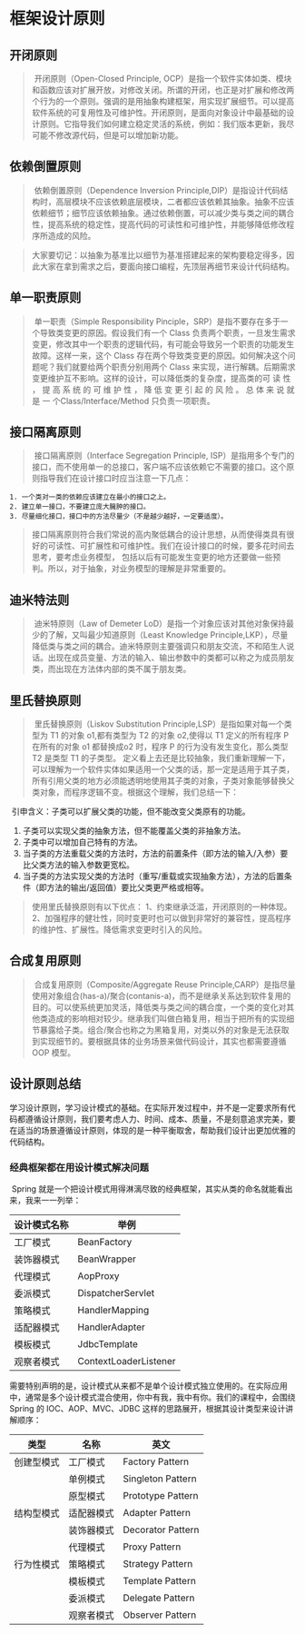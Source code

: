 # 框架设计原则

## 开闭原则

> ​	开闭原则（Open-Closed Principle, OCP）是指一个软件实体如类、模块和函数应该对扩展开放，对修改关闭。所谓的开闭，也正是对扩展和修改两个行为的一个原则。强调的是用抽象构建框架，用实现扩展细节。可以提高软件系统的可复用性及可维护性。开闭原则，是面向对象设计中最基础的设计原则。它指导我们如何建立稳定灵活的系统，例如：我们版本更新，我尽可能不修改源代码，但是可以增加新功能。 

## 依赖倒置原则

> ​	依赖倒置原则（Dependence Inversion Principle,DIP）是指设计代码结构时，高层模块不应该依赖底层模块，二者都应该依赖其抽象。抽象不应该依赖细节；细节应该依赖抽象。通过依赖倒置，可以减少类与类之间的耦合性，提高系统的稳定性，提高代码的可读性和可维护性，并能够降低修改程序所造成的风险。 

> ​	大家要切记：以抽象为基准比以细节为基准搭建起来的架构要稳定得多，因此大家在拿到需求之后，要面向接口编程，先顶层再细节来设计代码结构。 

## 单一职责原则

> ​	单一职责（Simple Responsibility Pinciple，SRP）是指不要存在多于一个导致类变更的原因。假设我们有一个 Class 负责两个职责，一旦发生需求变更，修改其中一个职责的逻辑代码，有可能会导致另一个职责的功能发生故障。这样一来，这个 Class 存在两个导致类变更的原因。如何解决这个问题呢？我们就要给两个职责分别用两个 Class 来实现，进行解耦。后期需求变更维护互不影响。这样的设计，可以降低类的复杂度，提高类的可 读 性 ， 提 高 系 统 的 可 维 护 性 ， 降 低 变 更 引 起 的 风 险 。 总 体 来 说 就 是 一 个Class/Interface/Method 只负责一项职责。 

## 接口隔离原则

> ​	接口隔离原则（Interface Segregation Principle, ISP）是指用多个专门的接口，而不使用单一的总接口，客户端不应该依赖它不需要的接口。这个原则指导我们在设计接口时应当注意一下几点：

 	1. 一个类对一类的依赖应该建立在最小的接口之上。
 	2. 建立单一接口，不要建立庞大臃肿的接口。
 	3. 尽量细化接口，接口中的方法尽量少（不是越少越好，一定要适度）。

> ​	接口隔离原则符合我们常说的高内聚低耦合的设计思想，从而使得类具有很好的可读性、可扩展性和可维护性。我们在设计接口的时候，要多花时间去思考，要考虑业务模型， 包括以后有可能发生变更的地方还要做一些预判。所以，对于抽象，对业务模型的理解是非常重要的。

## 迪米特法则

> ​	迪米特原则（Law of Demeter LoD）是指一个对象应该对其他对象保持最少的了解，又叫最少知道原则（Least Knowledge Principle,LKP），尽量降低类与类之间的耦合。迪米特原则主要强调只和朋友交流，不和陌生人说话。出现在成员变量、方法的输入、输出参数中的类都可以称之为成员朋友类，而出现在方法体内部的类不属于朋友类。 

## 里氏替换原则

> ​	里氏替换原则（Liskov Substitution Principle,LSP）是指如果对每一个类型为 T1 的对象 o1,都有类型为 T2 的对象 o2,使得以 T1 定义的所有程序 P 在所有的对象 o1 都替换成o2 时，程序 P 的行为没有发生变化，那么类型 T2 是类型 T1 的子类型。
> ​	定义看上去还是比较抽象，我们重新理解一下，可以理解为一个软件实体如果适用一个父类的话，那一定是适用于其子类，所有引用父类的地方必须能透明地使用其子类的对象，子类对象能够替换父类对象，而程序逻辑不变。根据这个理解，我们总结一下：

​	引申含义：子类可以扩展父类的功能，但不能改变父类原有的功能。

1. 子类可以实现父类的抽象方法，但不能覆盖父类的非抽象方法。
2. 子类中可以增加自己特有的方法。
3. 当子类的方法重载父类的方法时，方法的前置条件（即方法的输入/入参）要比父类方法的输入参数更宽松。
4. 当子类的方法实现父类的方法时（重写/重载或实现抽象方法），方法的后置条件（即方法的输出/返回值）要比父类更严格或相等。  

> 使用里氏替换原则有以下优点：
> 1、约束继承泛滥，开闭原则的一种体现。
> 2、加强程序的健壮性，同时变更时也可以做到非常好的兼容性，提高程序的维护性、扩展性。降低需求变更时引入的风险。

## 合成复用原则

> ​	合成复用原则（Composite/Aggregate Reuse Principle,CARP）是指尽量使用对象组合(has-a)/聚合(contanis-a)，而不是继承关系达到软件复用的目的。可以使系统更加灵活，降低类与类之间的耦合度，一个类的变化对其他类造成的影响相对较少。继承我们叫做白箱复用，相当于把所有的实现细节暴露给子类。组合/聚合也称之为黑箱复用，对类以外的对象是无法获取到实现细节的。要根据具体的业务场景来做代码设计，其实也都需要遵循 OOP 模型。 

## 设计原则总结 

​	学习设计原则，学习设计模式的基础。在实际开发过程中，并不是一定要求所有代码都遵循设计原则，我们要考虑人力、时间、成本、质量，不是刻意追求完美，要在适当的场景遵循设计原则，体现的是一种平衡取舍，帮助我们设计出更加优雅的代码结构。 

### 经典框架都在用设计模式解决问题

​	Spring 就是一个把设计模式用得淋漓尽致的经典框架，其实从类的命名就能看出来，我来一一列举： 

| 设计模式名称 | 举例                  |
| ------------ | --------------------- |
| 工厂模式     | BeanFactory           |
| 装饰器模式   | BeanWrapper           |
| 代理模式     | AopProxy              |
| 委派模式     | DispatcherServlet     |
| 策略模式     | HandlerMapping        |
| 适配器模式   | HandlerAdapter        |
| 模板模式     | JdbcTemplate          |
| 观察者模式   | ContextLoaderListener |

​	需要特别声明的是，设计模式从来都不是单个设计模式独立使用的。在实际应用中，通常是多个设计模式混合使用，你中有我，我中有你。我们的课程中，会围绕 Spring 的 IOC、AOP、MVC、JDBC 这样的思路展开，根据其设计类型来设计讲解顺序： 

| 类型       | 名称       | 英文              |
| ---------- | ---------- | ----------------- |
| 创建型模式 | 工厂模式   | Factory Pattern   |
|            | 单例模式   | Singleton Pattern |
|            | 原型模式   | Prototype Pattern |
| 结构型模式 | 适配器模式 | Adapter Pattern   |
|            | 装饰器模式 | Decorator Pattern |
|            | 代理模式   | Proxy Pattern     |
| 行为性模式 | 策略模式   | Strategy Pattern  |
|            | 模板模式   | Template Pattern  |
|            | 委派模式   | Delegate Pattern  |
|            | 观察者模式 | Observer Pattern  |